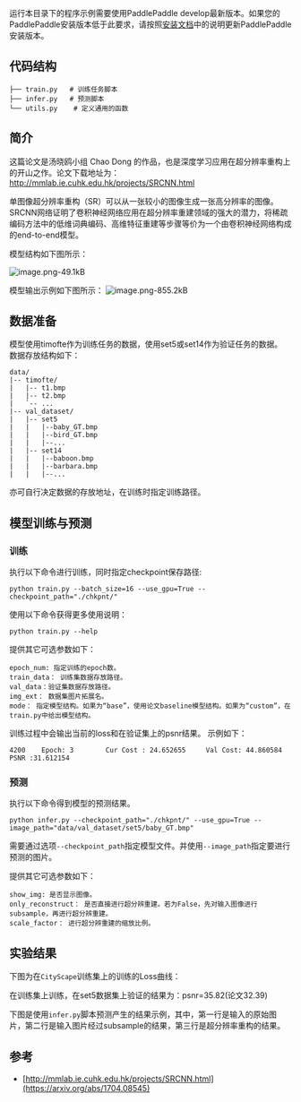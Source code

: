 运行本目录下的程序示例需要使用PaddlePaddle develop最新版本。如果您的PaddlePaddle安装版本低于此要求，请按照[安装文档](http://staging.paddlepaddle.org/documentation/docs/en/0.15.0/getstarted/quickstart_en.html)中的说明更新PaddlePaddle安装版本。


## 代码结构
```
├── train.py   # 训练任务脚本
├── infer.py   # 预测脚本
└── utils.py    # 定义通用的函数
```

## 简介

这篇论文是汤晓鸥小组 Chao Dong 的作品，也是深度学习应用在超分辨率重构上的开山之作。论文下载地址为：http://mmlab.ie.cuhk.edu.hk/projects/SRCNN.html

单图像超分辨率重构（SR）可以从一张较小的图像生成一张高分辨率的图像。SRCNN网络证明了卷积神经网络应用在超分辨率重建领域的强大的潜力，将稀疏编码方法中的低维词典编码、高维特征重建等步骤等价为一个由卷积神经网络构成的end-to-end模型。

模型结构如下图所示：

![image.png-49.1kB](http://static.zybuluo.com/molly-ecla/rrbpvk6euve5n738cdboh74q/image.png)

模型输出示例如下图所示：
![image.png-855.2kB](http://static.zybuluo.com/molly-ecla/dn7qwd12n79ttourfq26o3an/image.png)



## 数据准备
模型使用timofte作为训练任务的数据，使用set5或set14作为验证任务的数据。
数据存放结构如下：

```
data/
|-- timofte/
|   |-- t1.bmp
|   |-- t2.bmp
|   `-- ...
|-- val_dataset/
|   |-- set5
|	|	|--baby_GT.bmp
|	|	|--bird_GT.bmp
|	|	|--...
|   |-- set14
|	|	|--baboon.bmp
|	|	|--barbara.bmp
|	|	|--...
```
亦可自行决定数据的存放地址，在训练时指定训练路径。

## 模型训练与预测

### 训练
执行以下命令进行训练，同时指定checkpoint保存路径:
```
python train.py --batch_size=16 --use_gpu=True --checkpoint_path="./chkpnt/"
```
使用以下命令获得更多使用说明：

```
python train.py --help
```
提供其它可选参数如下：

```
epoch_num: 指定训练的epoch数。
train_data： 训练集数据存放路径。
val_data：验证集数据存放路径。
img_ext： 数据集图片拓展名。
mode： 指定模型结构。如果为“base”，使用论文baseline模型结构。如果为“custom”，在train.py中给出模型结构。
```

训练过程中会输出当前的loss和在验证集上的psnr结果。 示例如下：
```
4200    Epoch: 3        Cur Cost : 24.652655     Val Cost: 44.860584     PSNR :31.612154
```
### 预测
执行以下命令得到模型的预测结果。
```
python infer.py --checkpoint_path="./chkpnt/" --use_gpu=True --image_path="data/val_dataset/set5/baby_GT.bmp"
```
需要通过选项`--checkpoint_path`指定模型文件。并使用`--image_path`指定要进行预测的图片。

提供其它可选参数如下：

```
show_img: 是否显示图像。
only_reconstruct： 是否直接进行超分辨重建。若为False，先对输入图像进行subsample，再进行超分辨重建。
scale_factor： 进行超分辨重建的缩放比例。
```





## 实验结果
下图为在`CityScape`训练集上的训练的Loss曲线：


在训练集上训练，在set5数据集上验证的结果为：psnr=35.82(论文32.39)

下图是使用`infer.py`脚本预测产生的结果示例，其中，第一行是输入的原始图片，第二行是输入图片经过subsample的结果，第三行是超分辨率重构的结果。



## 参考

- [http://mmlab.ie.cuhk.edu.hk/projects/SRCNN.html](https://arxiv.org/abs/1704.08545)
